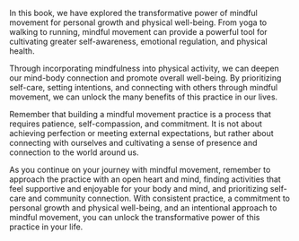 
In this book, we have explored the transformative power of mindful movement for personal growth and physical well-being. From yoga to walking to running, mindful movement can provide a powerful tool for cultivating greater self-awareness, emotional regulation, and physical health.

Through incorporating mindfulness into physical activity, we can deepen our mind-body connection and promote overall well-being. By prioritizing self-care, setting intentions, and connecting with others through mindful movement, we can unlock the many benefits of this practice in our lives.

Remember that building a mindful movement practice is a process that requires patience, self-compassion, and commitment. It is not about achieving perfection or meeting external expectations, but rather about connecting with ourselves and cultivating a sense of presence and connection to the world around us.

As you continue on your journey with mindful movement, remember to approach the practice with an open heart and mind, finding activities that feel supportive and enjoyable for your body and mind, and prioritizing self-care and community connection. With consistent practice, a commitment to personal growth and physical well-being, and an intentional approach to mindful movement, you can unlock the transformative power of this practice in your life.
